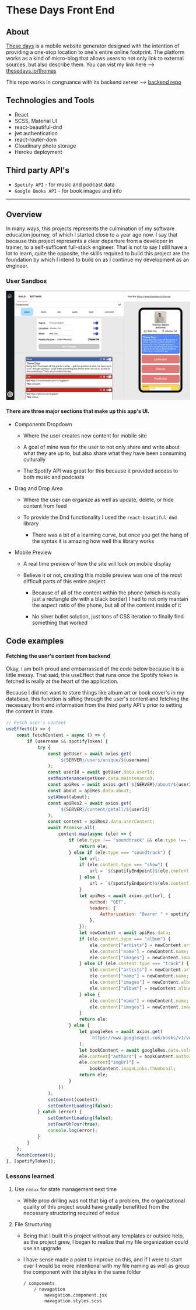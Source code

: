# These Days Front End

## About

<a target="_blank" href="https://www.thesedays.io/">These days</a> is a mobile website generator designed with the intention of providing a one-stop location to one's entire online footprint. The platform works as a kind of micro-blog that allows users to not only link to external sources, but also describe them. You can vist my link here --> <a target="_blank" href="https://www.thesedays.io/thomas">thesedays.io/thomas</a>

This repo works in congruance with its backend server --> <a target="_blank" href="https://github.com/tcgilbert/td-back">backend repo</a>

## Technologies and Tools

-   React
-   SCSS, Material UI
-   react-beautiful-dnd
-   jwt authentication
-   react-router-dom
-   Cloudinary photo storage
-   Heroku deployment

## Third party API's

-   `Spotify API` - for music and podcast data
-   `Google Books API` - for book images and info

---

## Overview

In many ways, this projects represents the culmination of my software education journey, of which I started close to a year ago now. I say that because this project represents a clear departure from a developer in trainer, to a self-sufficent full-stack engineer. That is not to say I still have a lot to learn, quite the opposite, the skills required to build this project are the foundation by which I intend to build on as I continue my development as an engineer. 

### User Sandbox

![](sandbox.png)

#### There are three major sections that make up this app's UI.

-   Components Dropdown

    -   Where the user creates new content for mobile site

    -   A goal of mine was for the user to not only share and write about what they are up to, but also share what they have been consuming culturally

    -   The Spotify API was great for this because it provided access to both music and podcasts

-   Drag and Drop Area

    -   Where the user can organize as well as update, delete, or hide content from feed

    -   To provide the Dnd functionality I used the `react-beautiful-dnd` library

        -   There was a bit of a learning curve, but once you get the hang of the syntax it is amazing how well this library works

-   Mobile Preview

    -   A real time preview of how the site will look on mobile display

    -   Believe it or not, creating this mobile preview was one of the most difficult parts of this entire project

        -   Because of all of the content within the phone (which is really just a rectangle div with a black border) I had to not only mantain the aspect ratio of the phone, but all of the content inside of it

        -   No silver bullet solution, just tons of CSS iteration to finally find something that worked

## Code examples

#### Fetching the user's content from backend

Okay, I am both proud and embarrassed of the code below because it is a little messy. That said, this useEffect that runs once the Spotify token is fetched is really at the heart of the application.

Because I did not want to store things like album art or book cover's in my database, this function is sifting through the user's content and fetching the necessary front end information from the third party API's prior to setting the content in state.

```javascript
// Fetch user's content
useEffect(() => {
    const fetchContent = async () => {
        if (username && spotifyToken) {
            try {
                const getUser = await axios.get(
                    `${SERVER}/users/unique/${username}`
                );
                const userId = await getUser.data.userId;
                setMaintenance(getUser.data.maintenance);
                const apiRes = await axios.get(`${SERVER}/about/${userId}`);
                const about = apiRes.data.about;
                setAbout(about);
                const apiRes2 = await axios.get(
                    `${SERVER}/content/getall/${userId}`
                );
                const content = apiRes2.data.userContent;
                await Promise.all(
                    content.map(async (ele) => {
                        if (ele.type !== "soundtrack" && ele.type !== "book") {
                            return ele;
                        } else if (ele.type === "soundtrack") {
                            let url;
                            if (ele.content.type === "show") {
                                url = `${spotifyEndpoint}${ele.content.type}s/${ele.content.spotifyId}?market=US`;
                            } else {
                                url = `${spotifyEndpoint}${ele.content.type}s/${ele.content.spotifyId}`;
                            }
                            let apiRes = await axios.get(url, {
                                method: "GET",
                                headers: {
                                    Authorization: "Bearer " + spotifyToken,
                                },
                            });
                            let newContent = await apiRes.data;
                            if (ele.content.type === "album") {
                                ele.content["artists"] = newContent.artists;
                                ele.content["name"] = newContent.name;
                                ele.content["images"] = newContent.images;
                            } else if (ele.content.type === "track") {
                                ele.content["artists"] = newContent.artists;
                                ele.content["name"] = newContent.name;
                                ele.content["images"] = newContent.album.images;
                                ele.content["album"] = newContent.album.name;
                            } else {
                                ele.content["name"] = newContent.name;
                                ele.content["images"] = newContent.images;
                            }
                            return ele;
                        } else {
                            let googleRes = await axios.get(
                                `https://www.googleapis.com/books/v1/volumes/${ele.content.apiId}?key=${GOOGLE_API_KEY}`
                            );
                            let bookContent = await googleRes.data.volumeInfo;
                            ele.content["authors"] = bookContent.authors;
                            ele.content["imgUrl"] =
                                bookContent.imageLinks.thumbnail;
                            return ele;
                        }
                    })
                );
                setContent(content);
                setContentLoading(false);
            } catch (error) {
                setContentLoading(false);
                setFourOhFour(true);
                console.log(error);
            }
        }
    };
    fetchContent();
}, [spotifyToken]);
```

### Lessons learned

1. Use `redux` for state management next time
    - While prop drilling was not that big of a problem, the organizational quality of this project would have greatly benefitted from the necessary structoring required of redux
2. File Structuring

    - Being that I built this project without any templates or outside help, as the project grew, I began to realize that my file organization could use an upgrade
    - I have sense made a point to improve on this, and if I were to start over I would be more intentional with my file naming as well as group the component with the styles in the same folder

        ```
        / components
            / navagation
                navagation.component.jsx
                navagation.styles.scss
        ```
